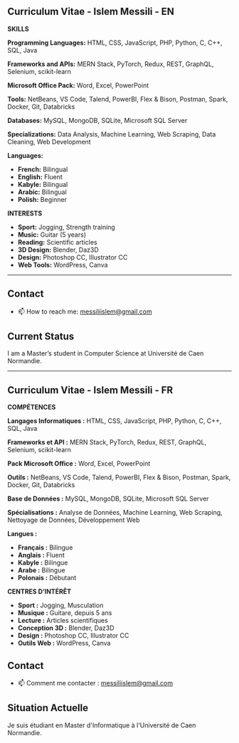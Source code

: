 ## Curriculum Vitae - Islem Messili - EN

**SKILLS**

**Programming Languages:** HTML, CSS, JavaScript, PHP, Python, C, C++, SQL, Java

**Frameworks and APIs:** MERN Stack, PyTorch, Redux, REST, GraphQL, Selenium, scikit-learn

**Microsoft Office Pack:** Word, Excel, PowerPoint

**Tools:** NetBeans, VS Code, Talend, PowerBI, Flex & Bison, Postman, Spark, Docker, Git, Databricks

**Databases:** MySQL, MongoDB, SQLite, Microsoft SQL Server

**Specializations:** Data Analysis, Machine Learning, Web Scraping, Data Cleaning, Web Development

**Languages:**
- **French:** Bilingual
- **English:** Fluent
- **Kabyle:** Bilingual
- **Arabic:** Bilingual
- **Polish:** Beginner

**INTERESTS**
- **Sport:** Jogging, Strength training
- **Music:** Guitar (5 years)
- **Reading:** Scientific articles
- **3D Design:** Blender, Daz3D
- **Design:** Photoshop CC, Illustrator CC
- **Web Tools:** WordPress, Canva

---

## Contact

- 📫 How to reach me: [messiliislem@gmail.com](mailto:messiliislem@gmail.com)

## Current Status

I am a Master’s student in Computer Science at Université de Caen Normandie.

---

## Curriculum Vitae - Islem Messili - FR

**COMPÉTENCES**

**Langages Informatiques :** HTML, CSS, JavaScript, PHP, Python, C, C++, SQL, Java

**Frameworks et API :** MERN Stack, PyTorch, Redux, REST, GraphQL, Selenium, scikit-learn

**Pack Microsoft Office :** Word, Excel, PowerPoint

**Outils :** NetBeans, VS Code, Talend, PowerBI, Flex & Bison, Postman, Spark, Docker, Git, Databricks

**Base de Données :** MySQL, MongoDB, SQLite, Microsoft SQL Server

**Spécialisations :** Analyse de Données, Machine Learning, Web Scraping, Nettoyage de Données, Développement Web

**Langues :**
- **Français :** Bilingue
- **Anglais :** Fluent
- **Kabyle :** Bilingue
- **Arabe :** Bilingue
- **Polonais :** Débutant

**CENTRES D’INTÉRÊT**
- **Sport :** Jogging, Musculation
- **Musique :** Guitare, depuis 5 ans
- **Lecture :** Articles scientifiques
- **Conception 3D :** Blender, Daz3D
- **Design :** Photoshop CC, Illustrator CC
- **Outils Web :** WordPress, Canva

## Contact

- 📫 Comment me contacter : messiliislem@gmail.com

## Situation Actuelle

Je suis étudiant en Master d'Informatique à l'Université de Caen Normandie.

